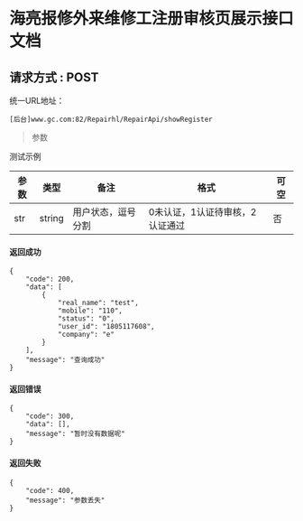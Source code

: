 
# 海亮报修外来维修工注册审核页展示接口文档

## 请求方式 : POST

统一URL地址：
	
```
[后台]www.gc.com:82/Repairhl/RepairApi/showRegister
```


> 参数

测试示例


| 参数 | 类型 | 备注 | 格式 | 可空 | 
| --- | --- | --- | --- | --- | 
| str| string | 用户状态，逗号分割 | 0未认证，1认证待审核，2认证通过 | 否 |  



#### 返回成功
```
{
    "code": 200,
    "data": [
        {
            "real_name": "test",
            "mobile": "110",
            "status": "0",
            "user_id": "1805117608",
            "company": "e"
        }
    ],
    "message": "查询成功"
}
```
#### 返回错误
```
{
    "code": 300,
    "data": [],
    "message": "暂时没有数据呢"
}
```
#### 返回失败
```
{
    "code": 400,
    "message": "参数丢失"
}
```

